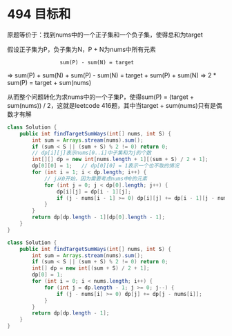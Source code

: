 # 494 目标和

原题等价于：找到nums中的一个正子集和一个负子集，使得总和为target

假设正子集为P，负子集为N，P + N为nums中所有元素

                     sum(P) - sum(N) = target
=> sum(P) + sum(N) + sum(P) - sum(N) = target + sum(P) + sum(N)
=>                        2 * sum(P) = target + sum(nums)

从而整个问题转化为求nums中的一个子集P，使得sum(P) = (target + sum(nums)) / 2，这就是leetcode 416题，其中当target + sum(nums)只有是偶数才有解

```java
class Solution {
    public int findTargetSumWays(int[] nums, int S) {
        int sum = Arrays.stream(nums).sum();
        if (sum < S || (sum + S) % 2 != 0) return 0;
        // dp[i][j]表示nums[0..i]中子集和为j的个数
        int[][] dp = new int[nums.length + 1][(sum + S) / 2 + 1];
        dp[0][0] = 1;   // dp[0][0] = 1表示一个也不取的情况
        for (int i = 1; i < dp.length; i++) {
            // j从0开始，因为需要考虑nums中0的元素
            for (int j = 0; j < dp[0].length; j++) {
                dp[i][j] = dp[i - 1][j];
                if (j - nums[i - 1] >= 0) dp[i][j] += dp[i - 1][j - nums[i - 1]];
            }
        }
        return dp[dp.length - 1][dp[0].length - 1];
    }
}
```

```java
class Solution {
    public int findTargetSumWays(int[] nums, int S) {
        int sum = Arrays.stream(nums).sum();
        if (sum < S || (sum + S) % 2 != 0) return 0;
        int[] dp = new int[(sum + S) / 2 + 1];
        dp[0] = 1;
        for (int i = 0; i < nums.length; i++) {
            for (int j = dp.length - 1; j >= 0; j--) {
                if (j - nums[i] >= 0) dp[j] += dp[j - nums[i]];
            }
        }
        return dp[dp.length - 1];
    }
}
```
